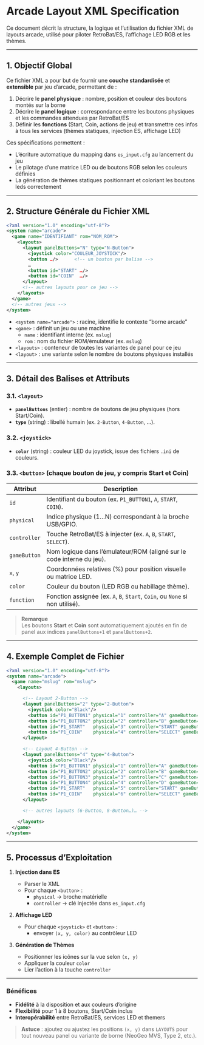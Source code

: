 # Arcade Layout XML Specification

Ce document décrit la structure, la logique et l’utilisation du fichier XML de layouts arcade, utilisé pour piloter RetroBat/ES, l’affichage LED RGB et les thèmes.

---

## 1. Objectif Global

Ce fichier XML a pour but de fournir une **couche standardisée** et **extensible** par jeu d’arcade, permettant de :

1. Décrire le **panel physique** : nombre, position et couleur des boutons montés sur la borne  
2. Décrire le **panel logique** : correspondance entre les boutons physiques et les commandes attendues par RetroBat/ES  
3. Définir les **fonctions** (Start, Coin, actions de jeu) et transmettre ces infos à tous les services (thèmes statiques, injection ES, affichage LED)

Ces spécifications permettent :

- L’écriture automatique du mapping dans `es_input.cfg` au lancement du jeu  
- Le pilotage d’une matrice LED ou de boutons RGB selon les couleurs définies  
- La génération de thèmes statiques positionnant et coloriant les boutons leds correctement  

---

## 2. Structure Générale du Fichier XML

```xml
<?xml version="1.0" encoding="utf-8"?>
<system name="arcade">
  <game name="IDENTIFIANT" rom="NOM_ROM">
    <layouts>
      <layout panelButtons="N" type="N-Button">
        <joystick color="COULEUR_JOYSTICK"/>
        <button …/>      <!-- un bouton par balise -->
        …
        <button id="START" …/>
        <button id="COIN"  …/>
      </layout>
      <!-- autres layouts pour ce jeu -->
    </layouts>
  </game>
  <!-- autres jeux -->
</system>
```

- `<system name="arcade">` : racine, identifie le contexte “borne arcade”  
- `<game>` : définit un jeu ou une machine  
  - `name` : identifiant interne (ex. `mslug`)  
  - `rom` : nom du fichier ROM/émulateur (ex. `mslug`)  
- `<layouts>` : conteneur de toutes les variantes de panel pour ce jeu  
- `<layout>` : une variante selon le nombre de boutons physiques installés  

---

## 3. Détail des Balises et Attributs

### 3.1. `<layout>`

- **`panelButtons`** (entier) : nombre de boutons de jeu physiques (hors Start/Coin).  
- **`type`** (string) : libellé humain (ex. `2-Button`, `4-Button`, …).  

### 3.2. `<joystick>`

- **`color`** (string) : couleur LED du joystick, issue des fichiers `.ini` de couleurs.

### 3.3. `<button>` (chaque bouton de jeu, y compris Start et Coin)

| Attribut     | Description                                                                                  |
|--------------|----------------------------------------------------------------------------------------------|
| `id`         | Identifiant du bouton (ex. `P1_BUTTON1`, `A`, `START`, `COIN`).                              |
| `physical`   | Indice physique (1…N) correspondant à la broche USB/GPIO.                                    |
| `controller` | Touche RetroBat/ES à injecter (ex. `A`, `B`, `START`, `SELECT`).                             |
| `gameButton` | Nom logique dans l’émulateur/ROM (aligné sur le code interne du jeu).                        |
| `x`, `y`     | Coordonnées relatives (%) pour position visuelle ou matrice LED.                             |
| `color`      | Couleur du bouton (LED RGB ou habillage thème).                                              |
| `function`   | Fonction assignée (ex. `A`, `B`, `Start`, `Coin`, ou `None` si non utilisé).                 |

> **Remarque**  
> Les boutons **Start** et **Coin** sont automatiquement ajoutés en fin de panel aux indices `panelButtons+1` et `panelButtons+2`.

---

## 4. Exemple Complet de Fichier

```xml
<?xml version="1.0" encoding="utf-8"?>
<system name="arcade">
  <game name="mslug" rom="mslug">
    <layouts>

      <!-- Layout 2-Button -->
      <layout panelButtons="2" type="2-Button">
        <joystick color="Black"/>
        <button id="P1_BUTTON1" physical="1" controller="A" gameButton="A" x="30" y="60" color="Red"    function="A"/>
        <button id="P1_BUTTON2" physical="2" controller="B" gameButton="B" x="50" y="60" color="Yellow" function="B"/>
        <button id="P1_START"   physical="3" controller="START" gameButton="START" x="85" y="90" color="White" function="Start"/>
        <button id="P1_COIN"    physical="4" controller="SELECT" gameButton="COIN" x="95" y="90" color="White" function="Coin"/>
      </layout>

      <!-- Layout 4-Button -->
      <layout panelButtons="4" type="4-Button">
        <joystick color="Black"/>
        <button id="P1_BUTTON1" physical="1" controller="A" gameButton="A" x="30" y="40" color="Red"    function="A"/>
        <button id="P1_BUTTON2" physical="2" controller="B" gameButton="B" x="50" y="40" color="Yellow" function="B"/>
        <button id="P1_BUTTON3" physical="3" controller="C" gameButton="C" x="30" y="60" color="Green"  function="C"/>
        <button id="P1_BUTTON4" physical="4" controller="D" gameButton="D" x="50" y="60" color="Blue"   function="D"/>
        <button id="P1_START"   physical="5" controller="START" gameButton="START" x="85" y="90" color="White" function="Start"/>
        <button id="P1_COIN"    physical="6" controller="SELECT" gameButton="COIN" x="95" y="90" color="White" function="Coin"/>
      </layout>

      <!-- autres layouts (6-Button, 8-Button…)… -->

    </layouts>
  </game>
</system>
```

---

## 5. Processus d’Exploitation

1. **Injection dans ES**  
   - Parser le XML  
   - Pour chaque `<button>` :  
     - `physical` → broche matérielle  
     - `controller` → clé injectée dans `es_input.cfg`  

2. **Affichage LED**  
   - Pour chaque `<joystick>` et `<button>` :  
     - envoyer `(x, y, color)` au contrôleur LED  

3. **Génération de Thèmes**  
   - Positionner les icônes sur la vue selon `(x, y)`  
   - Appliquer la couleur `color`  
   - Lier l’action à la touche `controller`  

---

### Bénéfices

- **Fidélité** à la disposition et aux couleurs d’origine  
- **Flexibilité** pour 1 à 8 boutons, Start/Coin inclus  
- **Interopérabilité** entre RetroBat/ES, services LED et themers  

> **Astuce** : ajoutez ou ajustez les positions `(x, y)` dans `LAYOUTS` pour tout nouveau panel ou variante de borne (NeoGeo MVS, Type 2, etc.).
